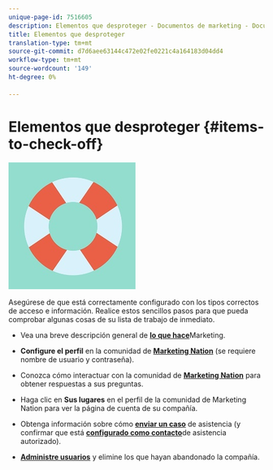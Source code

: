 ```yaml
---
unique-page-id: 7516605
description: Elementos que desproteger - Documentos de marketing - Documentación del producto
title: Elementos que desproteger
translation-type: tm+mt
source-git-commit: d7d6aee63144c472e02fe0221c4a164183d04dd4
workflow-type: tm+mt
source-wordcount: '149'
ht-degree: 0%

---
```



# Elementos que desproteger {#items-to-check-off}

![](assets/life-preserver.jpg)

Asegúrese de que está correctamente configurado con los tipos correctos de acceso e información. Realice estos sencillos pasos para que pueda comprobar algunas cosas de su lista de trabajo de inmediato.

* Vea una breve descripción general de [**lo que hace**](https://pages2.marketo.com/demoFull.html)Marketing.

* **Configure el perfil** en la comunidad de [**Marketing Nation**](https://nation.marketo.com/) (se requiere nombre de usuario y contraseña).

* Conozca cómo interactuar con la comunidad de [**Marketing Nation**](https://nation.marketo.com/t5/About-Community/ct-p/about-community) para obtener respuestas a sus preguntas.

* Haga clic en **Sus lugares** en el perfil de la comunidad de Marketing Nation para ver la página de cuenta de su compañía.

* Obtenga información sobre cómo [**enviar un caso**](https://nation.marketo.com/t5/Knowledgebase/Submitting-a-Support-Case-to-Marketo-Support/ta-p/252201) de asistencia (y confirmar que está [**configurado como contacto**](https://nation.marketo.com/t5/Knowledgebase/Managing-Authorized-Support-Contacts/ta-p/254341)de asistencia autorizado).

* [**Administre usuarios**](/help/marketo/product-docs/administration/users-and-roles/managing-marketo-users.md) y elimine los que hayan abandonado la compañía.
